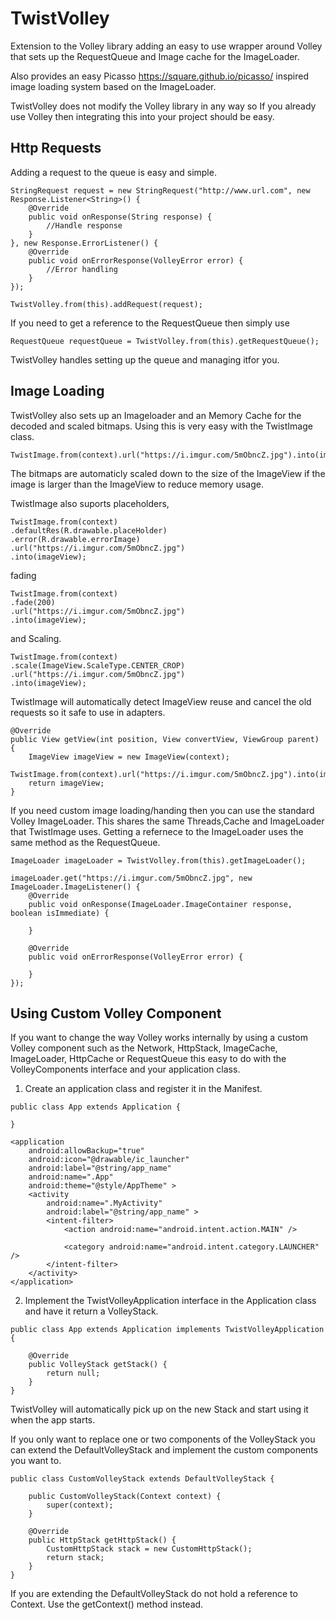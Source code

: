 TwistVolley
===========

Extension to the Volley library adding an easy to use wrapper around Volley that sets 
up the RequestQueue and Image cache for the ImageLoader.

Also provides an easy Picasso https://square.github.io/picasso/ inspired image loading
system based on the ImageLoader.

TwistVolley does not modify the Volley library in any way so If you already use Volley then integrating this into your project should be easy.

Http Requests
------

Adding a request to the queue is easy and simple.
```
StringRequest request = new StringRequest("http://www.url.com", new Response.Listener<String>() {
    @Override
    public void onResponse(String response) {
        //Handle response
    }
}, new Response.ErrorListener() {
    @Override
    public void onErrorResponse(VolleyError error) {
        //Error handling
    }
});

TwistVolley.from(this).addRequest(request);
```

If you need to get a reference to the RequestQueue then simply use 
```
RequestQueue requestQueue = TwistVolley.from(this).getRequestQueue();
```

TwistVolley handles setting up the queue and managing itfor you.

Image Loading
------

TwistVolley also sets up an Imageloader and an Memory Cache for the decoded and scaled bitmaps. Using this is very easy with the TwistImage class.

```
TwistImage.from(context).url("https://i.imgur.com/5mObncZ.jpg").into(imageView);
```

The bitmaps are automaticly scaled down to the size of the ImageView if the image is larger than the ImageView to reduce memory usage. 

TwistImage also suports placeholders,

```
TwistImage.from(context)
.defaultRes(R.drawable.placeHolder)
.error(R.drawable.errorImage)
.url("https://i.imgur.com/5mObncZ.jpg")
.into(imageView);
```
fading 

```
TwistImage.from(context)
.fade(200)
.url("https://i.imgur.com/5mObncZ.jpg")
.into(imageView);
```
and Scaling.

```
TwistImage.from(context)
.scale(ImageView.ScaleType.CENTER_CROP)
.url("https://i.imgur.com/5mObncZ.jpg")
.into(imageView);
```

TwistImage will automatically detect ImageView reuse and cancel the old requests so it safe to use in adapters.

```
@Override
public View getView(int position, View convertView, ViewGroup parent) {
    ImageView imageView = new ImageView(context);
    TwistImage.from(context).url("https://i.imgur.com/5mObncZ.jpg").into(imageView);
    return imageView;
}
```

If you need custom image loading/handing then you can use the standard Volley ImageLoader. This shares the same Threads,Cache and ImageLoader that TwistImage uses.
Getting a refernece to the ImageLoader uses the same method as the RequestQueue.
```
ImageLoader imageLoader = TwistVolley.from(this).getImageLoader();

imageLoader.get("https://i.imgur.com/5mObncZ.jpg", new ImageLoader.ImageListener() {
    @Override
    public void onResponse(ImageLoader.ImageContainer response, boolean isImmediate) {
        
    }

    @Override
    public void onErrorResponse(VolleyError error) {

    }
});
```

Using Custom Volley Component 
------

If you want to change the way Volley works internally by using a custom Volley component such as the Network, HttpStack, ImageCache, ImageLoader, HttpCache or RequestQueue this easy to do with the VolleyComponents interface and your application class.

1. Create an application class and register it in the Manifest.

```
public class App extends Application {

}
```

```
<application
    android:allowBackup="true"
    android:icon="@drawable/ic_launcher"
    android:label="@string/app_name"
    android:name=".App"
    android:theme="@style/AppTheme" >
    <activity
        android:name=".MyActivity"
        android:label="@string/app_name" >
        <intent-filter>
            <action android:name="android.intent.action.MAIN" />

            <category android:name="android.intent.category.LAUNCHER" />
        </intent-filter>
    </activity>
</application>
```

2. Implement the TwistVolleyApplication interface in the Application class and have it return a VolleyStack.

```
public class App extends Application implements TwistVolleyApplication {
    
    @Override
    public VolleyStack getStack() {
        return null;
    }
}
```
TwistVolley will automatically pick up on the new Stack and start using it when the app starts.

If you only want to replace one or two components of the VolleyStack you can extend the DefaultVolleyStack and implement the custom components you want to.

```
public class CustomVolleyStack extends DefaultVolleyStack {
    
    public CustomVolleyStack(Context context) {
        super(context);
    }

    @Override
    public HttpStack getHttpStack() {
        CustomHttpStack stack = new CustomHttpStack();
        return stack;
    }
}
```
If you are extending the DefaultVolleyStack do not hold a reference to Context. Use the getContext() method instead.
